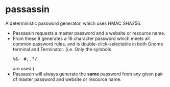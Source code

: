 # passassin
A deterministic password generator, which uses HMAC SHA256.

* Passassin requests a master password and a website or resource name.
* From these it generates a 16 character password which meets all common password rules, and is double-click-selectable in both Gnome terminal and Terminator.  (i.e. Only the symbols <pre>%&-_#,.?/</pre> are used.)
* Passassin will always generate the **same** password from any given pair of master password and website or resource name.

